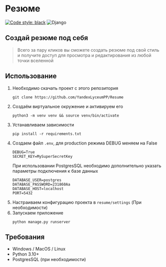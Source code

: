# Резюме

[![Code style: black](https://img.shields.io/badge/code%20style-black-000000.svg)](https://github.com/psf/black)
![Django](https://img.shields.io/badge/django-3.2-brightgreen)

## Создай резюме под себя
> Всего за пару кликов вы сможете создать резюме под свой стиль и получите доступ для просмотра и редактирования из любой точки вселенной


## Использование

1. Необходимо скачать проект с этого репозитория
    ```
    git clone https://github.com/YandexLyceumPP/Resume
    ```
2. Создаём виртуальное окружение и активируем его
    ```
    python3 -m venv venv && source venv/bin/activate
    ```
3. Устанавливаем зависимости
    ```
    pip install -r requirements.txt
    ```
4. Создаем файл `.env`, для production режима DEBUG меняем на False
    ```dotenv
    DEBUG=True
    SECRET_KEY=MySuperSecretKey
    ```
   При использовании PostgresSQL необходимо дополнительно указать параметры подключения к базе данных
    ```dotenv
   DATABASE_USER=postgres
   DATABASE_PASSWORD=231860Aa
   DATABASE_HOST=localhost
   PORT=5432
    ```
5. Настраиваем конфигурацию проекта в `resume/settings` (При необходимости)
6. Запускаем приложение
    ```
    python manage.py runserver
    ```

## Требования
- Windows / MacOS / Linux
- Python 3.10+
- PostgresSQL (при необходимости)
